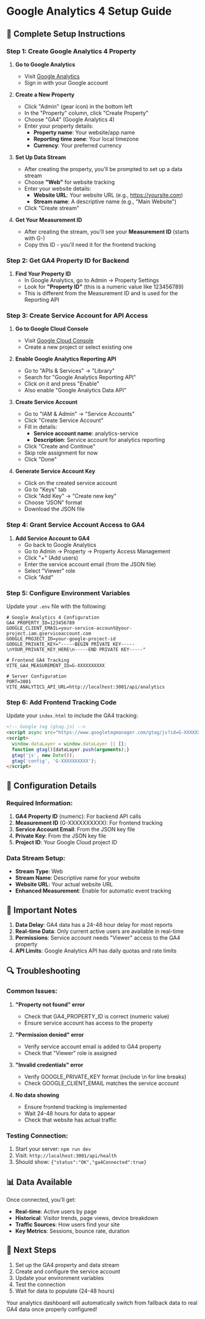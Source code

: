 # Google Analytics 4 Setup Guide

## 🚀 Complete Setup Instructions

### Step 1: Create Google Analytics 4 Property

1. **Go to Google Analytics**
   - Visit [Google Analytics](https://analytics.google.com/)
   - Sign in with your Google account

2. **Create a New Property**
   - Click "Admin" (gear icon) in the bottom left
   - In the "Property" column, click "Create Property"
   - Choose "GA4" (Google Analytics 4)
   - Enter your property details:
     - **Property name**: Your website/app name
     - **Reporting time zone**: Your local timezone
     - **Currency**: Your preferred currency

3. **Set Up Data Stream**
   - After creating the property, you'll be prompted to set up a data stream
   - Choose **"Web"** for website tracking
   - Enter your website details:
     - **Website URL**: Your website URL (e.g., https://yoursite.com)
     - **Stream name**: A descriptive name (e.g., "Main Website")
   - Click "Create stream"

4. **Get Your Measurement ID**
   - After creating the stream, you'll see your **Measurement ID** (starts with G-)
   - Copy this ID - you'll need it for the frontend tracking

### Step 2: Get GA4 Property ID for Backend

1. **Find Your Property ID**
   - In Google Analytics, go to Admin → Property Settings
   - Look for **"Property ID"** (this is a numeric value like 123456789)
   - This is different from the Measurement ID and is used for the Reporting API

### Step 3: Create Service Account for API Access

1. **Go to Google Cloud Console**
   - Visit [Google Cloud Console](https://console.cloud.google.com/)
   - Create a new project or select existing one

2. **Enable Google Analytics Reporting API**
   - Go to "APIs & Services" → "Library"
   - Search for "Google Analytics Reporting API"
   - Click on it and press "Enable"
   - Also enable "Google Analytics Data API"

3. **Create Service Account**
   - Go to "IAM & Admin" → "Service Accounts"
   - Click "Create Service Account"
   - Fill in details:
     - **Service account name**: analytics-service
     - **Description**: Service account for analytics reporting
   - Click "Create and Continue"
   - Skip role assignment for now
   - Click "Done"

4. **Generate Service Account Key**
   - Click on the created service account
   - Go to "Keys" tab
   - Click "Add Key" → "Create new key"
   - Choose "JSON" format
   - Download the JSON file

### Step 4: Grant Service Account Access to GA4

1. **Add Service Account to GA4**
   - Go back to Google Analytics
   - Go to Admin → Property → Property Access Management
   - Click "+" (Add users)
   - Enter the service account email (from the JSON file)
   - Select "Viewer" role
   - Click "Add"

### Step 5: Configure Environment Variables

Update your `.env` file with the following:

```env
# Google Analytics 4 Configuration
GA4_PROPERTY_ID=123456789
GOOGLE_CLIENT_EMAIL=your-service-account@your-project.iam.gserviceaccount.com
GOOGLE_PROJECT_ID=your-google-project-id
GOOGLE_PRIVATE_KEY="-----BEGIN PRIVATE KEY-----\nYOUR_PRIVATE_KEY_HERE\n-----END PRIVATE KEY-----"

# Frontend GA4 Tracking
VITE_GA4_MEASUREMENT_ID=G-XXXXXXXXXX

# Server Configuration
PORT=3001
VITE_ANALYTICS_API_URL=http://localhost:3001/api/analytics
```

### Step 6: Add Frontend Tracking Code

Update your `index.html` to include the GA4 tracking:

```html
<!-- Google tag (gtag.js) -->
<script async src="https://www.googletagmanager.com/gtag/js?id=G-XXXXXXXXXX"></script>
<script>
  window.dataLayer = window.dataLayer || [];
  function gtag(){dataLayer.push(arguments);}
  gtag('js', new Date());
  gtag('config', 'G-XXXXXXXXXX');
</script>
```

## 🔧 Configuration Details

### Required Information:

1. **GA4 Property ID** (numeric): For backend API calls
2. **Measurement ID** (G-XXXXXXXXXX): For frontend tracking
3. **Service Account Email**: From the JSON key file
4. **Private Key**: From the JSON key file
5. **Project ID**: Your Google Cloud project ID

### Data Stream Setup:

- **Stream Type**: Web
- **Stream Name**: Descriptive name for your website
- **Website URL**: Your actual website URL
- **Enhanced Measurement**: Enable for automatic event tracking

## 🚨 Important Notes

1. **Data Delay**: GA4 data has a 24-48 hour delay for most reports
2. **Real-time Data**: Only current active users are available in real-time
3. **Permissions**: Service account needs "Viewer" access to the GA4 property
4. **API Limits**: Google Analytics API has daily quotas and rate limits

## 🔍 Troubleshooting

### Common Issues:

1. **"Property not found" error**
   - Check that GA4_PROPERTY_ID is correct (numeric value)
   - Ensure service account has access to the property

2. **"Permission denied" error**
   - Verify service account email is added to GA4 property
   - Check that "Viewer" role is assigned

3. **"Invalid credentials" error**
   - Verify GOOGLE_PRIVATE_KEY format (include \n for line breaks)
   - Check GOOGLE_CLIENT_EMAIL matches the service account

4. **No data showing**
   - Ensure frontend tracking is implemented
   - Wait 24-48 hours for data to appear
   - Check that website has actual traffic

### Testing Connection:

1. Start your server: `npm run dev`
2. Visit: `http://localhost:3001/api/health`
3. Should show: `{"status":"OK","ga4Connected":true}`

## 📊 Data Available

Once connected, you'll get:

- **Real-time**: Active users by page
- **Historical**: Visitor trends, page views, device breakdown
- **Traffic Sources**: How users find your site
- **Key Metrics**: Sessions, bounce rate, duration

## 🎯 Next Steps

1. Set up the GA4 property and data stream
2. Create and configure the service account
3. Update your environment variables
4. Test the connection
5. Wait for data to populate (24-48 hours)

Your analytics dashboard will automatically switch from fallback data to real GA4 data once properly configured!